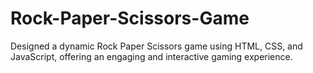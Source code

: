 # Rock-Paper-Scissors-Game
Designed a dynamic Rock Paper Scissors game using HTML, CSS, and JavaScript, offering an engaging and interactive gaming experience. 
